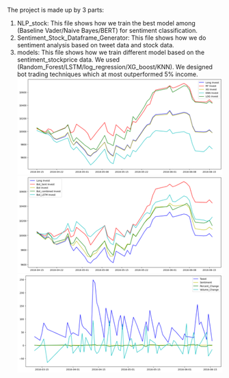 The project is made up by 3 parts:<br />
1. NLP_stock: This file shows how we train the best model among (Baseline Vader/Naive Bayes/BERT) for sentiment classification.<br />
2. Sentiment_Stock_Dataframe_Generator: This file shows how we do sentiment analysis based on tweet data and stock data.<br />
3. models: This file shows how we train different model based on the sentiment_stockprice data. We used (Random_Forest/LSTM/log_regression/XG_boost/KNN). We designed bot trading techniques which at most outperformed 5% income.
![alt text](./Binary.png)
![alt](./RF_LSTM.png)
![altt](./EDA.png)

